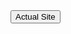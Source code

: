 <body>
<a href = "README.html">
<div id = "button">
<button type="button">Actual Site</button>
</div>
</a>
</body>